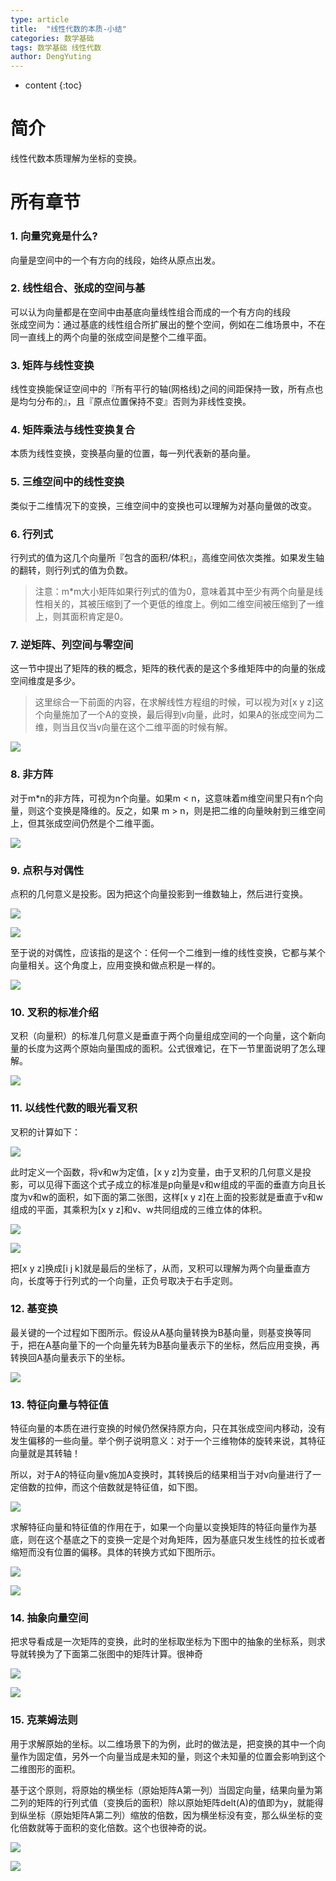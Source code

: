 ```yaml
---
type: article
title:  "线性代数的本质-小结"
categories: 数学基础
tags: 数学基础 线性代数
author: DengYuting
---
```

* content
{:toc}

# 简介  
线性代数本质理解为坐标的变换。





# 所有章节   

### 1. 向量究竟是什么?   
   向量是空间中的一个有方向的线段，始终从原点出发。

### 2. 线性组合、张成的空间与基  
   可以认为向量都是在空间中由基底向量线性组合而成的一个有方向的线段  
   张成空间为：通过基底的线性组合所扩展出的整个空间，例如在二维场景中，不在同一直线上的两个向量的张成空间是整个二维平面。

### 3. 矩阵与线性变换  
   线性变换能保证空间中的『所有平行的轴(网格线)之间的间距保持一致，所有点也是均匀分布的』，且『原点位置保持不变』否则为非线性变换。  

### 4. 矩阵乘法与线性变换复合  
   本质为线性变换，变换基向量的位置，每一列代表新的基向量。  

### 5. 三维空间中的线性变换  
   类似于二维情况下的变换，三维空间中的变换也可以理解为对基向量做的改变。  
   
### 6. 行列式  
   行列式的值为这几个向量所『包含的面积/体积』，高维空间依次类推。如果发生轴的翻转，则行列式的值为负数。  
   > 注意：m*m大小矩阵如果行列式的值为0，意味着其中至少有两个向量是线性相关的，其被压缩到了一个更低的维度上。例如二维空间被压缩到了一维上，则其面积肯定是0。  

### 7. 逆矩阵、列空间与零空间  
   这一节中提出了矩阵的秩的概念，矩阵的秩代表的是这个多维矩阵中的向量的张成空间维度是多少。
   > 这里综合一下前面的内容，在求解线性方程组的时候，可以视为对[x y z]这个向量施加了一个A的变换，最后得到v向量，此时，如果A的张成空间为二维，则当且仅当v向量在这个二维平面的时候有解。

   ![](https://raw.githubusercontent.com/acall-deng/acall-deng.github.io/master/_posts/img/2019-11-16-linear-algebra/1.png)

### 8. 非方阵  

   对于m*n的非方阵，可视为n个向量。如果m < n，这意味着m维空间里只有n个向量，则这个变换是降维的。反之，如果 m > n，则是把二维的向量映射到三维空间上，但其张成空间仍然是个二维平面。  

   ![](https://raw.githubusercontent.com/acall-deng/acall-deng.github.io/master/_posts/img/2019-11-16-linear-algebra/2.png)

### 9. 点积与对偶性  

点积的几何意义是投影。因为把这个向量投影到一维数轴上，然后进行变换。    

![](https://raw.githubusercontent.com/acall-deng/acall-deng.github.io/master/_posts/img/2019-11-16-linear-algebra/3.png)    

![](https://raw.githubusercontent.com/acall-deng/acall-deng.github.io/master/_posts/img/2019-11-16-linear-algebra/4.png)    

至于说的对偶性，应该指的是这个：任何一个二维到一维的线性变换，它都与某个向量相关。这个角度上，应用变换和做点积是一样的。     

![](https://raw.githubusercontent.com/acall-deng/acall-deng.github.io/master/_posts/img/2019-11-16-linear-algebra/5.png)    

### 10. 叉积的标准介绍    

叉积（向量积）的标准几何意义是垂直于两个向量组成空间的一个向量，这个新向量的长度为这两个原始向量围成的面积。公式很难记，在下一节里面说明了怎么理解。   

![](https://raw.githubusercontent.com/acall-deng/acall-deng.github.io/master/_posts/img/2019-11-16-linear-algebra/6.png)   

### 11. 以线性代数的眼光看叉积  

叉积的计算如下：    

![](https://raw.githubusercontent.com/acall-deng/acall-deng.github.io/master/_posts/img/2019-11-16-linear-algebra/7.png)  

此时定义一个函数，将v和w为定值，[x y z]为变量，由于叉积的几何意义是投影，可以见得下面这个式子成立的标准是p向量是v和w组成的平面的垂直方向且长度为v和w的面积，如下面的第二张图，这样[x y z]在上面的投影就是垂直于v和w组成的平面，其乘积为[x y z]和v、w共同组成的三维立体的体积。  

![](https://raw.githubusercontent.com/acall-deng/acall-deng.github.io/master/_posts/img/2019-11-16-linear-algebra/8.png)  

![](https://raw.githubusercontent.com/acall-deng/acall-deng.github.io/master/_posts/img/2019-11-16-linear-algebra/9.png)  

把[x y z]换成[i j k]就是最后的坐标了，从而，叉积可以理解为两个向量垂直方向，长度等于行列式的一个向量，正负号取决于右手定则。

### 12. 基变换  

最关键的一个过程如下图所示。假设从A基向量转换为B基向量，则基变换等同于，把在A基向量下的一个向量先转为B基向量表示下的坐标，然后应用变换，再转换回A基向量表示下的坐标。  

![](https://raw.githubusercontent.com/acall-deng/acall-deng.github.io/master/_posts/img/2019-11-16-linear-algebra/10.png)  

### 13. 特征向量与特征值  

特征向量的本质在进行变换的时候仍然保持原方向，只在其张成空间内移动，没有发生偏移的一些向量。举个例子说明意义：对于一个三维物体的旋转来说，其特征向量就是其转轴！  

所以，对于A的特征向量v施加A变换时，其转换后的结果相当于对v向量进行了一定倍数的拉伸，而这个倍数就是特征值，如下图。  

![](https://raw.githubusercontent.com/acall-deng/acall-deng.github.io/master/_posts/img/2019-11-16-linear-algebra/11.png)  

求解特征向量和特征值的作用在于，如果一个向量以变换矩阵的特征向量作为基底，则在这个基底之下的变换一定是个对角矩阵，因为基底只发生线性的拉长或者缩短而没有位置的偏移。具体的转换方式如下图所示。  

![](https://raw.githubusercontent.com/acall-deng/acall-deng.github.io/master/_posts/img/2019-11-16-linear-algebra/12.png)  

![](https://raw.githubusercontent.com/acall-deng/acall-deng.github.io/master/_posts/img/2019-11-16-linear-algebra/13.png)  


### 14. 抽象向量空间  

把求导看成是一次矩阵的变换，此时的坐标取坐标为下图中的抽象的坐标系，则求导就转换为了下面第二张图中的矩阵计算。很神奇  

![](https://raw.githubusercontent.com/acall-deng/acall-deng.github.io/master/_posts/img/2019-11-16-linear-algebra/14.png)  

![](https://raw.githubusercontent.com/acall-deng/acall-deng.github.io/master/_posts/img/2019-11-16-linear-algebra/15.png)  

### 15. 克莱姆法则  
    
用于求解原始的坐标。以二维场景下的为例，此时的做法是，把变换的其中一个向量作为固定值，另外一个向量当成是未知的量，则这个未知量的位置会影响到这个二维图形的面积。  
      
基于这个原则，将原始的横坐标（原始矩阵A第一列）当固定向量，结果向量为第二列的矩阵的行列式值（变换后的面积）除以原始矩阵delt(A)的值即为y，就能得到纵坐标（原始矩阵A第二列）缩放的倍数，因为横坐标没有变，那么纵坐标的变化倍数就等于面积的变化倍数。这个也很神奇的说。  

![](https://raw.githubusercontent.com/acall-deng/acall-deng.github.io/master/_posts/img/2019-11-16-linear-algebra/16.png)  

![](https://raw.githubusercontent.com/acall-deng/acall-deng.github.io/master/_posts/img/2019-11-16-linear-algebra/17.png)  